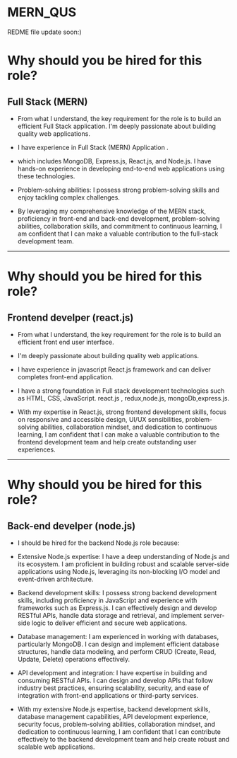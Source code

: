 # MERN_QUS

REDME file update soon:) 

# Why should you be hired for this role?

## Full Stack (MERN)
- From what I understand, the key requirement for the role is to build an efficient Full Stack application. I'm deeply passionate about building quality web applications. 

- I have experience in Full Stack (MERN) Application .

- which includes MongoDB, Express.js, React.js, and Node.js. I have hands-on experience in developing end-to-end web applications using these technologies.

- Problem-solving abilities: I possess strong problem-solving skills and enjoy tackling complex challenges.

- By leveraging my comprehensive knowledge of the MERN stack, proficiency in front-end and back-end development, problem-solving abilities, collaboration skills, and commitment to continuous learning, I am confident that I can make a valuable contribution to the full-stack development team.

---
# Why should you be hired for this role?

## Frontend develper (react.js)

- From what I understand, the key requirement for the role is to build an efficient front end user interface.

-  I'm deeply passionate about building quality web applications. 

-  I have experience in javascript React.js framework and can deliver completes front-end application.

- I have a strong foundation in Full stack development technologies such as HTML, CSS, JavaScript.
react.js , redux,node.js, mongoDb,express.js.

- With my expertise in React.js, strong frontend development skills, focus on responsive and accessible design, UI/UX sensibilities, problem-solving abilities, collaboration mindset, and dedication to continuous learning, I am confident that I can make a valuable contribution to the frontend development team and help create outstanding user experiences.

---

# Why should you be hired for this role?

## Back-end develper (node.js)

- I should be hired for the backend Node.js role because:

- Extensive Node.js expertise: I have a deep understanding of Node.js and its ecosystem. I am proficient in building robust and scalable server-side applications using Node.js, leveraging its non-blocking I/O model and event-driven architecture.

- Backend development skills: I possess strong backend development skills, including proficiency in JavaScript and experience with frameworks such as Express.js. I can effectively design and develop RESTful APIs, handle data storage and retrieval, and implement server-side logic to deliver efficient and secure web applications.

- Database management: I am experienced in working with databases, particularly MongoDB. I can design and implement efficient database structures, handle data modeling, and perform CRUD (Create, Read, Update, Delete) operations effectively.

- API development and integration: I have expertise in building and consuming RESTful APIs. I can design and develop APIs that follow industry best practices, ensuring scalability, security, and ease of integration with front-end applications or third-party services.

- With my extensive Node.js expertise, backend development skills, database management capabilities, API development experience, security focus, problem-solving abilities, collaboration mindset, and dedication to continuous learning, I am confident that I can contribute effectively to the backend development team and help create robust and scalable web applications.







